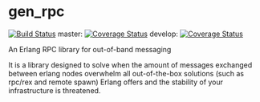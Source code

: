 # gen_rpc

[![Build Status](https://travis-ci.org/priestjim/gen_rpc.svg)](https://travis-ci.org/priestjim/gen_rpc) 
master: [![Coverage Status](https://coveralls.io/repos/linearregression/gen_rpc/badge.svg?branch=master&service=github)](https://coveralls.io/github/linearregression/gen_rpc?branch=master)
develop: [![Coverage Status](https://coveralls.io/repos/linearregression/gen_rpc/badge.svg?branch=develop&service=github)](https://coveralls.io/github/linearregression/gen_rpc?branch=develop)


An Erlang RPC library for out-of-band messaging

It is a library designed to solve when the amount of messages exchanged between erlang nodes overwhelm all out-of-the-box solutions (such as rpc/rex and remote spawn) Erlang offers and the stability of your infrastructure is threatened.

